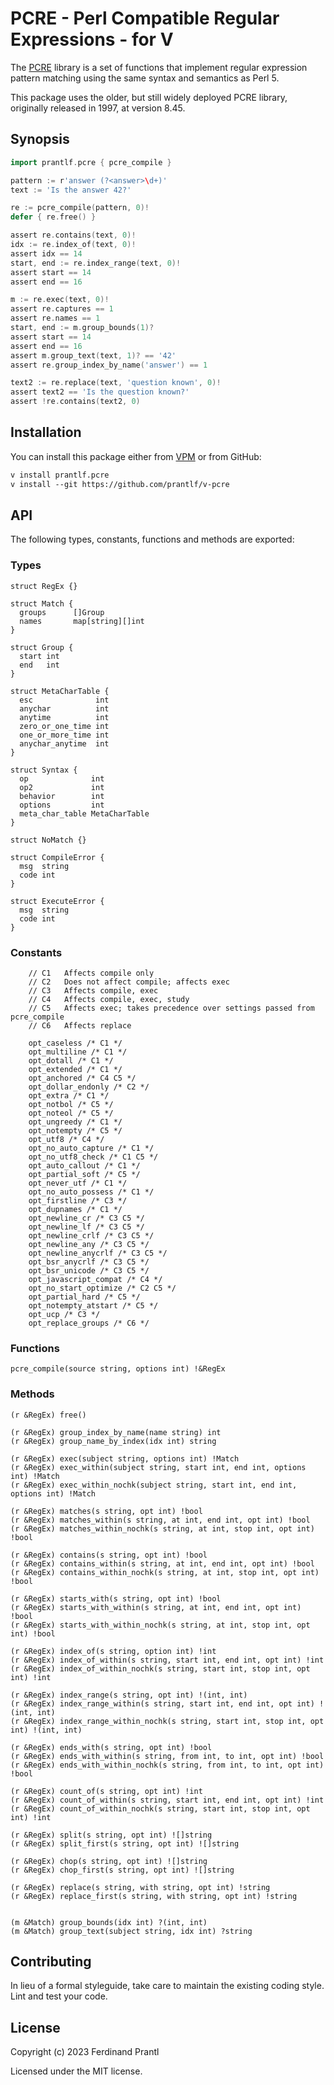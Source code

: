 # PCRE - Perl Compatible Regular Expressions - for V

The [PCRE] library is a set of functions that implement regular expression pattern matching using the same syntax and semantics as Perl 5.

This package uses the older, but still widely deployed PCRE library, originally released in 1997, at version 8.45.

## Synopsis

```go
import prantlf.pcre { pcre_compile }

pattern := r'answer (?<answer>\d+)'
text := 'Is the answer 42?'

re := pcre_compile(pattern, 0)!
defer { re.free() }

assert re.contains(text, 0)!
idx := re.index_of(text, 0)!
assert idx == 14
start, end := re.index_range(text, 0)!
assert start == 14
assert end == 16

m := re.exec(text, 0)!
assert re.captures == 1
assert re.names == 1
start, end := m.group_bounds(1)?
assert start == 14
assert end == 16
assert m.group_text(text, 1)? == '42'
assert re.group_index_by_name('answer') == 1

text2 := re.replace(text, 'question known', 0)!
assert text2 == 'Is the question known?'
assert !re.contains(text2, 0)
```

## Installation

You can install this package either from [VPM] or from GitHub:

```txt
v install prantlf.pcre
v install --git https://github.com/prantlf/v-pcre
```

## API

The following types, constants, functions and methods are exported:

### Types

    struct RegEx {}

    struct Match {
      groups      []Group
      names       map[string][]int
    }

    struct Group {
      start int
      end   int
    }

    struct MetaCharTable {
      esc              int
      anychar          int
      anytime          int
      zero_or_one_time int
      one_or_more_time int
      anychar_anytime  int
    }

    struct Syntax {
      op              int
      op2             int
      behavior        int
      options         int
      meta_char_table MetaCharTable
    }

    struct NoMatch {}

    struct CompileError {
      msg  string
      code int
    }

    struct ExecuteError {
      msg  string
      code int
    }

### Constants

		// C1   Affects compile only
		// C2   Does not affect compile; affects exec
		// C3   Affects compile, exec
		// C4   Affects compile, exec, study
		// C5   Affects exec; takes precedence over settings passed from pcre_compile
		// C6   Affects replace

		opt_caseless /* C1 */
		opt_multiline /* C1 */
		opt_dotall /* C1 */
		opt_extended /* C1 */
		opt_anchored /* C4 C5 */
		opt_dollar_endonly /* C2 */
		opt_extra /* C1 */
		opt_notbol /* C5 */
		opt_noteol /* C5 */
		opt_ungreedy /* C1 */
		opt_notempty /* C5 */
		opt_utf8 /* C4 */
		opt_no_auto_capture /* C1 */
		opt_no_utf8_check /* C1 C5 */
		opt_auto_callout /* C1 */
		opt_partial_soft /* C5 */
		opt_never_utf /* C1 */
		opt_no_auto_possess /* C1 */
		opt_firstline /* C3 */
		opt_dupnames /* C1 */
		opt_newline_cr /* C3 C5 */
		opt_newline_lf /* C3 C5 */
		opt_newline_crlf /* C3 C5 */
		opt_newline_any /* C3 C5 */
		opt_newline_anycrlf /* C3 C5 */
		opt_bsr_anycrlf /* C3 C5 */
		opt_bsr_unicode /* C3 C5 */
		opt_javascript_compat /* C4 */
		opt_no_start_optimize /* C2 C5 */
		opt_partial_hard /* C5 */
		opt_notempty_atstart /* C5 */
		opt_ucp /* C3 */
		opt_replace_groups /* C6 */

### Functions

    pcre_compile(source string, options int) !&RegEx

### Methods

    (r &RegEx) free()

    (r &RegEx) group_index_by_name(name string) int
    (r &RegEx) group_name_by_index(idx int) string

    (r &RegEx) exec(subject string, options int) !Match
    (r &RegEx) exec_within(subject string, start int, end int, options int) !Match
    (r &RegEx) exec_within_nochk(subject string, start int, end int, options int) !Match

    (r &RegEx) matches(s string, opt int) !bool
    (r &RegEx) matches_within(s string, at int, end int, opt int) !bool
    (r &RegEx) matches_within_nochk(s string, at int, stop int, opt int) !bool

    (r &RegEx) contains(s string, opt int) !bool
    (r &RegEx) contains_within(s string, at int, end int, opt int) !bool
    (r &RegEx) contains_within_nochk(s string, at int, stop int, opt int) !bool

    (r &RegEx) starts_with(s string, opt int) !bool
    (r &RegEx) starts_with_within(s string, at int, end int, opt int) !bool
    (r &RegEx) starts_with_within_nochk(s string, at int, stop int, opt int) !bool

    (r &RegEx) index_of(s string, option int) !int
    (r &RegEx) index_of_within(s string, start int, end int, opt int) !int
    (r &RegEx) index_of_within_nochk(s string, start int, stop int, opt int) !int

    (r &RegEx) index_range(s string, opt int) !(int, int)
    (r &RegEx) index_range_within(s string, start int, end int, opt int) !(int, int)
    (r &RegEx) index_range_within_nochk(s string, start int, stop int, opt int) !(int, int)

    (r &RegEx) ends_with(s string, opt int) !bool
    (r &RegEx) ends_with_within(s string, from int, to int, opt int) !bool
    (r &RegEx) ends_with_within_nochk(s string, from int, to int, opt int) !bool

    (r &RegEx) count_of(s string, opt int) !int
    (r &RegEx) count_of_within(s string, start int, end int, opt int) !int
    (r &RegEx) count_of_within_nochk(s string, start int, stop int, opt int) !int

    (r &RegEx) split(s string, opt int) ![]string
    (r &RegEx) split_first(s string, opt int) ![]string

    (r &RegEx) chop(s string, opt int) ![]string
    (r &RegEx) chop_first(s string, opt int) ![]string

    (r &RegEx) replace(s string, with string, opt int) !string
    (r &RegEx) replace_first(s string, with string, opt int) !string


    (m &Match) group_bounds(idx int) ?(int, int)
    (m &Match) group_text(subject string, idx int) ?string

## Contributing

In lieu of a formal styleguide, take care to maintain the existing coding style. Lint and test your code.

## License

Copyright (c) 2023 Ferdinand Prantl

Licensed under the MIT license.

[VPM]: https://vpm.vlang.io/packages/prantlf.pcre
[PCRE]: https://www.pcre.org/
